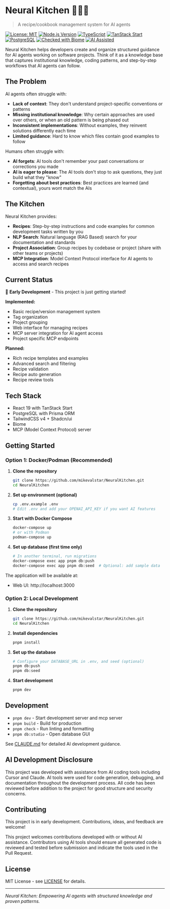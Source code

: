 # Neural Kitchen 🧠👨‍🍳

> A recipe/cookbook management system for AI agents

[![License: MIT](https://img.shields.io/badge/License-MIT-yellow.svg)](https://opensource.org/licenses/MIT)
[![Node.js Version](https://img.shields.io/badge/node-%3E%3D22.0.0-brightgreen)](https://nodejs.org/)
[![TypeScript](https://img.shields.io/badge/TypeScript-007ACC?logo=typescript&logoColor=white)](https://www.typescriptlang.org/)
[![TanStack Start](https://img.shields.io/badge/Built_with-TanStack_Start-FF6154?style=flat)](https://tanstack.com/start)
[![PostgreSQL](https://img.shields.io/badge/PostgreSQL-316192?logo=postgresql&logoColor=white)](https://www.postgresql.org/)
[![Checked with Biome](https://img.shields.io/badge/Checked_with-Biome-60a5fa?style=flat&logo=biome)](https://biomejs.dev/)
[![AI Assisted](https://img.shields.io/badge/AI-Assisted-blue)](./AI_DISCLOSURE.md)

Neural Kitchen helps developers create and organize structured guidance for AI agents working on software projects. Think of it as a knowledge base that captures institutional knowledge, coding patterns, and step-by-step workflows that AI agents can follow.

## The Problem

AI agents often struggle with:
- **Lack of context**: They don't understand project-specific conventions or patterns
- **Missing institutional knowledge**: Why certain approaches are used over others, or when an old pattern is being phased out
- **Inconsistent implementations**: Without examples, they reinvent solutions differently each time
- **Limited guidance**: Hard to know which files contain good examples to follow

Humans often struggle with:
- **AI forgets**: AI tools don't remember your past conversations or corrections you made
- **AI is eager to please**: The AI tools don't stop to ask questions, they just build what they "know"
- **Forgetting about best practices**: Best practices are learned (and contextual), yours wont match the AIs

## The Kitchen

Neural Kitchen provides:
- **Recipes**: Step-by-step instructions and code examples for common development tasks written by you
- **NLP Search**: Natural language (RAG Based) search for your documentation and standards
- **Project Association**: Group recipes by codebase or project (share with other teams or projects)
- **MCP Integration**: Model Context Protocol interface for AI agents to access and search recipes

## Current Status

🚧 **Early Development** - This project is just getting started!

**Implemented:**
- Basic recipe/version management system
- Tag organization
- Project grouping
- Web interface for managing recipes
- MCP server integration for AI agent access
- Project specific MCP endpoints

**Planned:**
- Rich recipe templates and examples
- Advanced search and filtering
- Recipe validation
- Recipe auto generation
- Recipe review tools

## Tech Stack

- React 19 with TanStack Start
- PostgreSQL with Prisma ORM
- TailwindCSS v4 + Shadcn/ui
- Biome
- MCP (Model Context Protocol) server

## Getting Started

### Option 1: Docker/Podman (Recommended)

1. **Clone the repository**
   ```bash
   git clone https://github.com/mikevalstar/NeuralKitchen.git
   cd NeuralKitchen
   ```

2. **Set up environment (optional)**
   ```bash
   cp .env.example .env
   # Edit .env and add your OPENAI_API_KEY if you want AI features
   ```

3. **Start with Docker Compose**
   ```bash
   docker-compose up
   # or with Podman
   podman-compose up
   ```

4. **Set up database (first time only)**
   ```bash
   # In another terminal, run migrations
   docker-compose exec app pnpm db:push
   docker-compose exec app pnpm db:seed  # Optional: add sample data
   ```

The application will be available at:
- Web UI: http://localhost:3000

### Option 2: Local Development

1. **Clone the repository**
   ```bash
   git clone https://github.com/mikevalstar/NeuralKitchen.git
   cd NeuralKitchen
   ```

2. **Install dependencies**
   ```bash
   pnpm install
   ```

3. **Set up the database**
   ```bash
   # Configure your DATABASE_URL in .env, and seed (optional)
   pnpm db:push
   pnpm db:seed
   ```

4. **Start development**
   ```bash
   pnpm dev
   ```

## Development

- `pnpm dev` - Start development server and mcp server
- `pnpm build` - Build for production
- `pnpm check` - Run linting and formatting
- `pnpm db:studio` - Open database GUI

See [CLAUDE.md](./CLAUDE.md) for detailed AI development guidance.

## AI Development Disclosure
This project was developed with assistance from AI coding tools including Cursor and Claude. AI tools were used for code generation, debugging, and documentation throughout the development process. All code has been reviewed before addition to the project for good structure and security concerns.

## Contributing

This project is in early development. Contributions, ideas, and feedback are welcome!

This project welcomes contributions developed with or without AI assistance. Contributors using AI tools should ensure all generated code is reviewed and tested before submission and indicate the tools used in the Pull Request.

## License

MIT License - see [LICENSE](./LICENSE) for details.

---

*Neural Kitchen: Empowering AI agents with structured knowledge and proven patterns.*